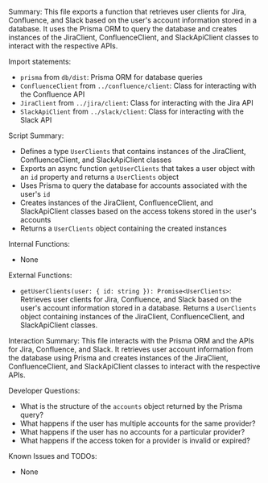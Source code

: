 Summary:
This file exports a function that retrieves user clients for Jira, Confluence, and Slack based on the user's account information stored in a database. It uses the Prisma ORM to query the database and creates instances of the JiraClient, ConfluenceClient, and SlackApiClient classes to interact with the respective APIs.

Import statements:
- `prisma` from `db/dist`: Prisma ORM for database queries
- `ConfluenceClient` from `../confluence/client`: Class for interacting with the Confluence API
- `JiraClient` from `../jira/client`: Class for interacting with the Jira API
- `SlackApiClient` from `../slack/client`: Class for interacting with the Slack API

Script Summary:
- Defines a type `UserClients` that contains instances of the JiraClient, ConfluenceClient, and SlackApiClient classes
- Exports an async function `getUserClients` that takes a user object with an `id` property and returns a `UserClients` object
- Uses Prisma to query the database for accounts associated with the user's `id`
- Creates instances of the JiraClient, ConfluenceClient, and SlackApiClient classes based on the access tokens stored in the user's accounts
- Returns a `UserClients` object containing the created instances

Internal Functions:
- None

External Functions:
- `getUserClients(user: { id: string }): Promise<UserClients>`: Retrieves user clients for Jira, Confluence, and Slack based on the user's account information stored in a database. Returns a `UserClients` object containing instances of the JiraClient, ConfluenceClient, and SlackApiClient classes.

Interaction Summary:
This file interacts with the Prisma ORM and the APIs for Jira, Confluence, and Slack. It retrieves user account information from the database using Prisma and creates instances of the JiraClient, ConfluenceClient, and SlackApiClient classes to interact with the respective APIs.

Developer Questions:
- What is the structure of the `accounts` object returned by the Prisma query?
- What happens if the user has multiple accounts for the same provider?
- What happens if the user has no accounts for a particular provider?
- What happens if the access token for a provider is invalid or expired?

Known Issues and TODOs:
- None